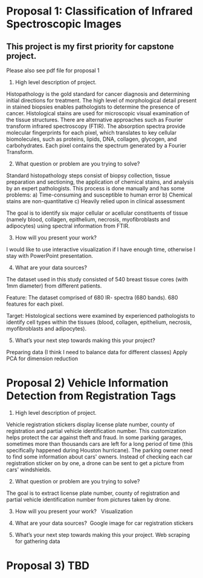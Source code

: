 # Proposal 1: Classification of Infrared Spectroscopic Images

## This project is my first priority for capstone project. 

Please also see pdf file for proposal 1


1) High level description of project.

Histopathology is the gold standard for cancer diagnosis and determining initial directions for treatment. The high level of morphological detail present in stained biopsies enables pathologists to determine the presence of cancer. 
Histological stains are used for microscopic visual examination of the tissue structures.
There are alternative approaches such as Fourier transform infrared spectroscopy (FTIR). The  absorption spectra provide molecular fingerprints for each pixel, which translates to key cellular biomolecules, such as proteins, lipids, DNA, collagen, glycogen, and carbohydrates. Each pixel contains the spectrum generated by a Fourier Transform.

2) What question or problem are you trying to solve?

Standard histopathology steps consist of biopsy collection, tissue preparation and sectioning, the application of chemical stains, and analysis by an expert pathologists. This process is done manually and has some problems: 
a) Time-consuming and susceptible to human error
b) Chemical stains are non-quantitative
c) Heavily relied upon in clinical assessment

The goal is to identify six major cellular or acellular constituents of tissue (namely blood, collagen, epithelium, necrosis, myofibroblasts and adipocytes) using spectral information from FTIR.

3) How will you present your work?

I would like to use interactive visualization if I have enough time, otherwise I stay with PowerPoint presentation. 

4) What are your data sources?

The dataset used in this study consisted of 540 breast tissue cores (with 1mm diameter) from different patients.
 
Feature: The dataset comprised of 680 IR- spectra (680 bands). 680 features for each pixel.  

Target: Histological sections were examined by experienced pathologists to identify cell types within the tissues (blood, collagen, epithelium, necrosis, myofibroblasts and adipocytes). 

5) What’s your next step towards making this your project?

Preparing data (I think I  need to balance data for different classes)
Apply PCA for dimension reduction




# Proposal 2) Vehicle Information Detection from Registration Tags
 

1) High level description of project.  

Vehicle registration stickers display license plate number, county of registration and partial vehicle identification number. This customization helps protect the car against theft and fraud. 
In some parking garages, sometimes more than thousands cars  are left for a long period of time  (this specifically happened during Houston hurricane). The parking owner need to find some information about cars' owners. 
Instead of checking each car registration sticker on by one, a drone can be sent to get a picture from cars' windshields. 


2) What question or problem are you trying to solve? 

The goal is to extract license plate number, county of registration and partial vehicle identification number from pictures taken by drone. 



3) How will you present your work?   Visualization 


4) What are your data sources?  Google image for car registration stickers  


5) What’s your next step towards making this your project.
   Web scraping for gathering data 


# Proposal 3) TBD







